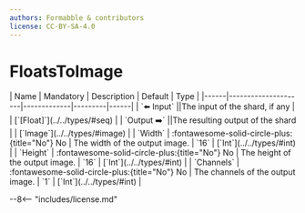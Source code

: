 ```yaml
---
authors: Formabble & contributors
license: CC-BY-SA-4.0
---
```



# FloatsToImage

<div class="sh-parameters" markdown="1">
| Name | Mandatory | Description | Default | Type |
|------|---------------------|-------------|---------|------|
| `⬅️ Input` ||The input of the shard, if any | | [`[Float]`](../../types/#seq) |
| `Output ➡️` ||The resulting output of the shard | | [`Image`](../../types/#image) |
| `Width` | :fontawesome-solid-circle-plus:{title="No"} No  | The width of the output image. | `16` | [`Int`](../../types/#int) |
| `Height` | :fontawesome-solid-circle-plus:{title="No"} No  | The height of the output image. | `16` | [`Int`](../../types/#int) |
| `Channels` | :fontawesome-solid-circle-plus:{title="No"} No  | The channels of the output image. | `1` | [`Int`](../../types/#int) |

</div>



--8<-- "includes/license.md"

